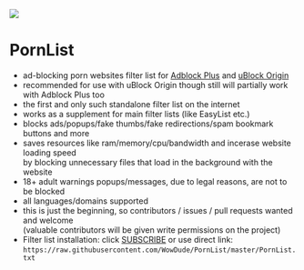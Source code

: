 ![](https://i.imgur.com/SIHjVBk.png)

# PornList

- ad-blocking porn websites filter list for [Adblock Plus](https://en.wikipedia.org/wiki/Adblock_Plus) and [uBlock Origin](https://en.wikipedia.org/wiki/UBlock_Origin)
- recommended for use with uBlock Origin though still will partially work with Adblock Plus too
- the first and only such standalone filter list on the internet
- works as a supplement for main filter lists (like EasyList etc.)
- blocks ads/popups/fake thumbs/fake redirections/spam bookmark buttons and more
- saves resources like ram/memory/cpu/bandwidth and incerase website loading speed  
by blocking unnecessary files that load in the background with the website
- 18+ adult warnings popups/messages, due to legal reasons, are not to be blocked  
- all languages/domains supported
- this is just the beginning, so contributors / issues / pull requests wanted and welcome  
(valuable contributors will be given write permissions on the project)  
- Filter list installation: click [SUBSCRIBE](https://subscribe.adblockplus.org/?location=https://raw.githubusercontent.com/WowDude/PornList/master/PornList.txt&title=PornList) or use direct link:  
`https://raw.githubusercontent.com/WowDude/PornList/master/PornList.txt`